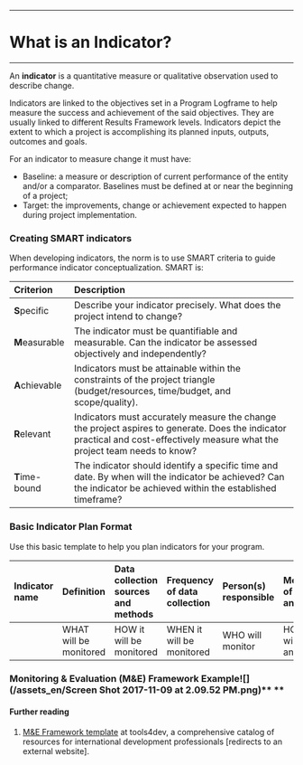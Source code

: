****
# What is an Indicator?
---
An **indicator** is a quantitative measure or qualitative observation used to describe change. 

Indicators are linked to the objectives set in a Program Logframe to help measure the success and achievement of the said objectives. They are usually linked to different Results Framework levels. Indicators depict the extent to which a project is accomplishing its planned inputs, outputs, outcomes and goals.

For an indicator to measure change it must have:

* Baseline: a measure or description of current performance of the entity and/or a comparator. Baselines must be defined at or near the beginning of a project;
* Target: the improvements, change or achievement expected to happen during project implementation.

### Creating SMART indicators

When developing indicators, the norm is to use SMART criteria to guide performance indicator conceptualization. SMART is:

| Criterion | Description |
| :--- | :--- |
| **S**pecific | Describe your indicator precisely. What does the project intend to change? |
| **M**easurable | The indicator must be quantifiable and measurable. Can the indicator be assessed objectively and independently? |
| **A**chievable | Indicators must be attainable within the constraints of the project triangle \(budget/resources, time/budget, and scope/quality\). |
| **R**elevant | Indicators must accurately measure the change the project aspires to generate. Does the indicator practical and cost-effectively measure what the project team needs to know? |
| **T**ime-bound | The indicator should identify a specific time and date. By when will the indicator be achieved? Can the indicator be achieved within the established timeframe? |

### 

### Basic Indicator Plan Format

Use this basic template to help you plan indicators for your program.

| Indicator name | Definition | Data collection sources and methods | Frequency of data collection | Person\(s\) responsible | Method of analysis | Information use |
| :--- | :--- | :--- | :--- | :--- | :--- | :--- |
|   | WHAT will be monitored | HOW it will be monitored | WHEN it will be monitored | WHO will monitor | HOW it will be analyzed | WHY it is monitored |

### 

### Monitoring & Evaluation \(M&E\) Framework Example![](/assets_en/Screen Shot 2017-11-09 at 2.09.52 PM.png)** **
#### Further reading
1. [M&E Framework template](http://www.tools4dev.org/) at tools4dev, a comprehensive catalog of resources for international development professionals [redirects to an external website].

